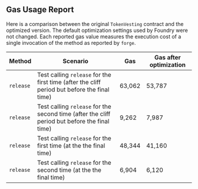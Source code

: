 ## Gas Usage Report

Here is a comparison between the original `TokenVesting` contract and the optimized version. The default
optimization settings used by Foundry were not changed. Each reported gas value measures the execution cost of a single
invocation of the method as reported by `forge`.

| Method | Scenario | Gas | Gas after optimization
| ------------- | ------------- | ------------- | ------------- |
| `release` | Test calling `release` for the first time (after the cliff period but before the final time) | 63,062 | 53,787 |
| `release` | Test calling `release` for the second time (after the cliff period but before the final time) | 9,262 | 7,987 |
| `release` | Test calling `release` for the first time (at the the final time) | 48,344 | 41,160 |
| `release` | Test calling `release` for the second time (at the the final time) | 6,904 | 6,120 |
